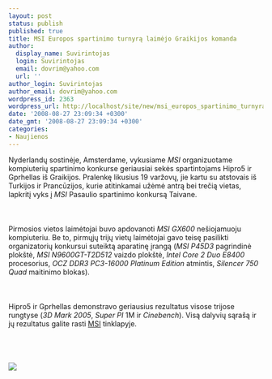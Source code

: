 ```yaml
---
layout: post
status: publish
published: true
title: MSI Europos spartinimo turnyrą laimėjo Graikijos komanda
author:
  display_name: Suvirintojas
  login: Suvirintojas
  email: dovrim@yahoo.com
  url: ''
author_login: Suvirintojas
author_email: dovrim@yahoo.com
wordpress_id: 2363
wordpress_url: http://localhost/site/new/msi_europos_spartinimo_turnyra_laimejo_graikijos_komanda/
date: '2008-08-27 23:09:34 +0300'
date_gmt: '2008-08-27 23:09:34 +0300'
categories:
- Naujienos
---
```

<p>Nyderlandų sostinėje, Amsterdame, vykusiame <i>MSI</i> organizuotame kompiuterių spartinimo konkurse geriausiai sekės spartintojams Hipro5 ir Gprhellas iš Graikijos. Pralenkę likusius 19 varžovų, jie kartu su atstovais iš Turkijos ir Prancūzijos, kurie atitinkamai užėmė antrą bei trečią vietas, lapkritį vyks į <i>MSI</i> Pasaulio spartinimo konkursą Taivane.<br />
<br><br />
<br>Pirmosios vietos laimėtojai buvo apdovanoti <i>MSI GX600</i> nešiojamuoju kompiuteriu. Be to, pirmųjų trijų vietų laimėtojai gavo teisę pasilikti organizatorių konkursui suteiktą aparatinę įrangą (<i>MSI P45D3</i> pagrindinė plokštė, <i>MSI N9600GT-T2D512</i> vaizdo plokštė, <i>Intel Core 2 Duo E8400</i> procesorius, <i>OCZ DDR3 PC3-16000 Platinum Edition</i> atmintis, <i>Silencer 750 Quad</i> maitinimo blokas).<br />
<br><br />
<br>Hipro5 ir Gprhellas demonstravo geriausius rezultatus visose trijose rungtyse (<i>3D Mark 2005</i>, <i>Super PI</i> 1M ir <i>Cinebench</i>). Visą dalyvių sąrašą ir jų rezultatus galite rasti <a class="ns" href="http://www.msi.eu/oc">MSI</a> tinklapyje.<br />
<br><br />
<br><br><img src="http://img246.imageshack.us/img246/3686/greecewongb8.jpg"><br><br />
<br><br />
<br><br />
<br></p>
